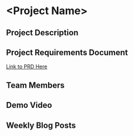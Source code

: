 # \<Project Name\>
## Project Description
## Project Requirements Document
[Link to PRD Here](https://docs.google.com/document/d/1j7Q3KQP0QKkkaqJpYIqcAScsqCFxpTLOEapS9hqNwPU/edit?usp=sharing)
## Team Members
## Demo Video
## Weekly Blog Posts
